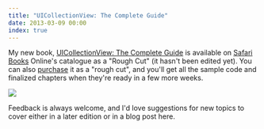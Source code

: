 ```yaml
---
title: "UICollectionView: The Complete Guide"
date: 2013-03-09 00:00
index: true
---
```


My new book, [UICollectionView: The Complete Guide](http://click.linksynergy.com/fs-bin/click?id=3JVIZPzOhac&subid=&offerid=145238.1&type=10&tmpid=3559&RD_PARM1=http%253A%252F%252Fwww.informit.com%252Fstore%252Fios-uicollectionview-the-complete-guide-9780133410945) is available on [Safari Books](http://bit.ly/ZptwvM) Online's catalogue as a "Rough Cut" (it hasn't been edited yet). You can also [purchase](http://click.linksynergy.com/fs-bin/click?id=3JVIZPzOhac&subid=&offerid=145238.1&type=10&tmpid=3559&RD_PARM1=http%253A%252F%252Fwww.informit.com%252Fstore%252Fios-uicollectionview-the-complete-guide-9780133410945) it as a "rough cut", and you'll get all the sample code and finalized chapters when they're ready in a few more weeks.

 [![](http://my.safaribooksonline.com/images/9780133410938/9780133410938_s.jpg)](http://click.linksynergy.com/fs-bin/click?id=3JVIZPzOhac&subid=&offerid=145238.1&type=10&tmpid=3559&RD_PARM1=http%253A%252F%252Fwww.informit.com%252Fstore%252Fios-uicollectionview-the-complete-guide-9780133410945 "iOS UICollectionView: The Complete Guide")

Feedback is always welcome, and I'd love suggestions for new topics to cover either in a later edition or in a blog post here.

<!-- more -->
